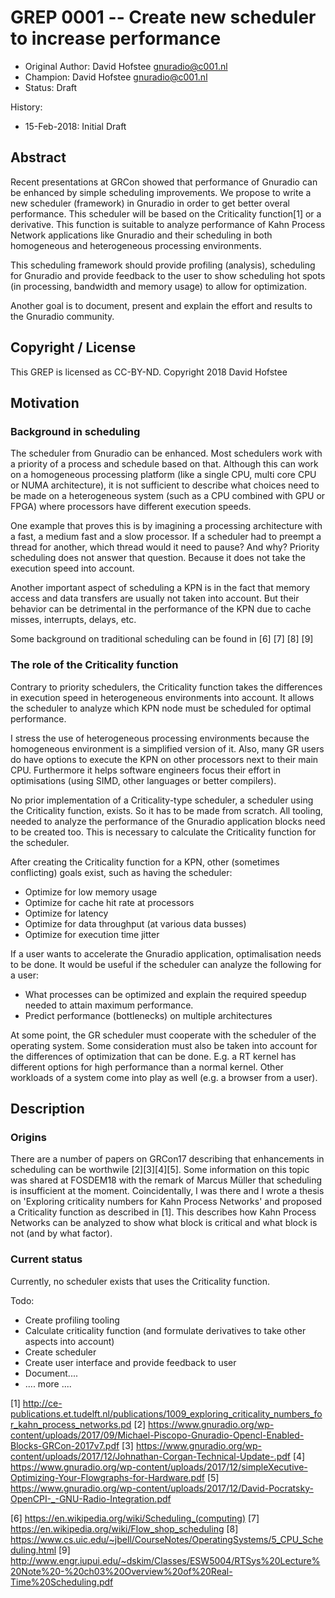 # GREP 0001 -- Create new scheduler to increase performance 

- Original Author: David Hofstee <gnuradio@c001.nl>
- Champion: David Hofstee <gnuradio@c001.nl>
- Status: Draft 

History:
- 15-Feb-2018: Initial Draft

## Abstract

Recent presentations at GRCon showed that performance of Gnuradio can
be enhanced by simple scheduling improvements. We propose to write a new scheduler
(framework) in Gnuradio in order to get better overal performance. This scheduler
will be based on the Criticality function[1] or a derivative. This function is 
suitable to analyze performance of Kahn Process Network applications like Gnuradio 
and their scheduling in both homogeneous and heterogeneous processing environments.

This scheduling framework should provide profiling (analysis), scheduling
for Gnuradio and provide feedback to the user to show scheduling hot spots (in
processing, bandwidth and memory usage) to allow for optimization.

Another goal is to document, present and explain the effort and results to the
Gnuradio community. 

## Copyright / License

This GREP is licensed as CC-BY-ND.
Copyright 2018 David Hofstee

## Motivation

### Background in scheduling
The scheduler from Gnuradio can be enhanced. Most schedulers work with a priority
of a process and schedule based on that. Although this can work on a 
homogeneous processing platform (like a single CPU, multi core CPU or NUMA 
architecture), it is not sufficient to describe what choices need to be made on 
a heterogeneous system (such as a CPU combined with GPU or FPGA) where processors 
have different execution speeds. 

One example that proves this is by imagining a processing architecture with a fast, 
a medium fast and a slow processor. If a scheduler had to preempt a thread for 
another, which thread would it need to pause? And why? Priority scheduling does 
not answer that question. Because it does not take the execution speed into account. 

Another important aspect of scheduling a KPN is in the fact that memory access and 
data transfers are usually not taken into account. But their behavior can be 
detrimental in the performance of the KPN due to cache misses, interrupts, delays, 
etc. 

Some background on traditional scheduling can be found in [6] [7] [8] [9]

### The role of the Criticality function
Contrary to priority schedulers, the Criticality function takes the differences 
in execution speed in heterogeneous environments into account. It allows the 
scheduler to analyze which KPN node must be scheduled for optimal performance.

I stress the use of heterogeneous processing environments because the 
homogeneous environment is a simplified version of it. Also, many GR users do have 
options to execute the KPN on other processors next to their main CPU. Furthermore
it helps software engineers focus their effort in optimisations (using SIMD, 
other languages or better compilers). 

No prior implementation of a Criticality-type scheduler, a scheduler using the 
Criticality function, exists. So it has to be made from scratch. All tooling, 
needed to analyze the performance of the Gnuradio application blocks need to be 
created too. This is necessary to calculate the Criticality function for the
scheduler. 

After creating the Criticality function for a KPN, other (sometimes conflicting) 
goals exist, such as having the scheduler:
- Optimize for low memory usage
- Optimize for cache hit rate at processors
- Optimize for latency
- Optimize for data throughput (at various data busses)
- Optimize for execution time jitter

If a user wants to accelerate the Gnuradio application, optimalisation needs to
be done. It would be useful if the scheduler can analyze the following for a user:
- What processes can be optimized and explain the required speedup needed to
  attain maximum performance. 
- Predict performance (bottlenecks) on multiple architectures

At some point, the GR scheduler must cooperate with the scheduler of the operating
system. Some consideration must also be taken into account for the differences 
of optimization that can be done. E.g. a RT kernel has different options for
high performance than a normal kernel. Other workloads of a system come into play
as well (e.g. a browser from a user). 
  
## Description

### Origins
There are a number of papers on GRCon17 describing that enhancements in scheduling
can be worthwile [2][3][4][5]. Some information on this topic was shared at FOSDEM18
with the remark of Marcus Müller that scheduling is insufficient at the moment.
Coincidentally, I was there and I wrote a thesis on 'Exploring criticality
numbers for Kahn Process Networks' and proposed a Criticality function as described
in [1]. This describes how Kahn Process Networks can be analyzed to show what block
is critical and what block is not (and by what factor). 


### Current status
Currently, no scheduler exists that uses the Criticality function. 

Todo:
- Create profiling tooling
- Calculate criticality function (and formulate derivatives to take other aspects into account)
- Create scheduler
- Create user interface and provide feedback to user
- Document.... 
- .... more .... 


[1] http://ce-publications.et.tudelft.nl/publications/1009_exploring_criticality_numbers_for_kahn_process_networks.pd
[2] https://www.gnuradio.org/wp-content/uploads/2017/09/Michael-Piscopo-Gnuradio-Opencl-Enabled-Blocks-GRCon-2017v7.pdf
[3] https://www.gnuradio.org/wp-content/uploads/2017/12/Johnathan-Corgan-Technical-Update-.pdf
[4] https://www.gnuradio.org/wp-content/uploads/2017/12/simpleXecutive-Optimizing-Your-Flowgraphs-for-Hardware.pdf
[5] https://www.gnuradio.org/wp-content/uploads/2017/12/David-Pocratsky-OpenCPI-_-GNU-Radio-Integration.pdf

[6] https://en.wikipedia.org/wiki/Scheduling_(computing)
[7] https://en.wikipedia.org/wiki/Flow_shop_scheduling
[8] https://www.cs.uic.edu/~jbell/CourseNotes/OperatingSystems/5_CPU_Scheduling.html
[9] http://www.engr.iupui.edu/~dskim/Classes/ESW5004/RTSys%20Lecture%20Note%20-%20ch03%20Overview%20of%20Real-Time%20Scheduling.pdf
	
